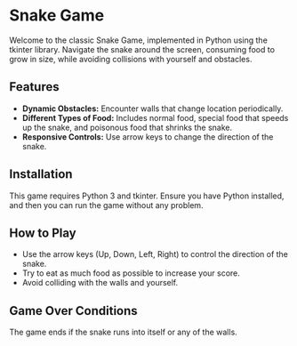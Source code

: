 # Snake Game

Welcome to the classic Snake Game, implemented in Python using the tkinter library. Navigate the snake around the screen, consuming food to grow in size, while avoiding collisions with yourself and obstacles.

## Features

- **Dynamic Obstacles:** Encounter walls that change location periodically.
- **Different Types of Food:** Includes normal food, special food that speeds up the snake, and poisonous food that shrinks the snake.
- **Responsive Controls:** Use arrow keys to change the direction of the snake.

## Installation

This game requires Python 3 and tkinter. Ensure you have Python installed, and then you can run the game without any problem.

## How to Play

- Use the arrow keys (Up, Down, Left, Right) to control the direction of the snake.
- Try to eat as much food as possible to increase your score.
- Avoid colliding with the walls and yourself.

## Game Over Conditions

The game ends if the snake runs into itself or any of the walls.
